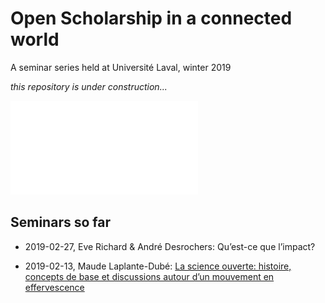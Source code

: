 # Open Scholarship in a connected world
A seminar series held at Université Laval, winter 2019

_this repository is under construction..._

![Rainbow of open science practices](img/rainbow-of-open-science-practices.pdf)

## Seminars so far

- 2019-02-27, Eve Richard & André Desrochers: Qu’est-ce que l’impact?

- 2019-02-13, Maude Laplante-Dubé: [La science ouverte: histoire, concepts de base et discussions autour d’un mouvement en effervescence](slides/H2019-SéminaireSentinelleNord_àdiffuser.pptx)
